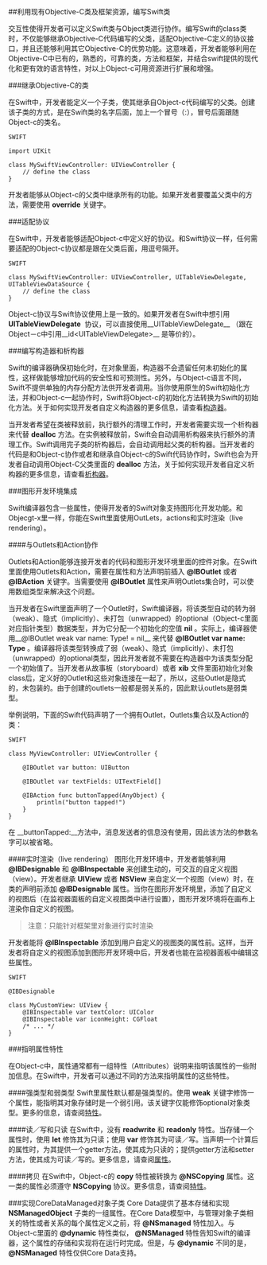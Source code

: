 ##利用现有Objective-C类及框架资源，编写Swift类


交互性使得开发者可以定义Swift类与Object类进行协作。编写Swift的class类时，不仅能够继承Objective-C代码编写的父类，适配Objective-C定义的协议接口，并且还能够利用其它Objective-C的优势功能。这意味着，开发者能够利用在Objective-C中已有的，熟悉的，可靠的类，方法和框架，并结合swift提供的现代化和更有效的语言特性，对以上Object-c可用资源进行扩展和增强。


###继承Objective-C的类


在Swift中，开发者能定义一个子类，使其继承自Object-c代码编写的父类。创建该子类的方式，是在Swift类的名字后面，加上一个冒号（:），冒号后面跟随Object-c的类名。

    SWIFT
    
    import UIKit

    class MySwiftViewController: UIViewController {
        // define the class
    }



开发者能够从Object-c的父类中继承所有的功能。如果开发者要覆盖父类中的方法，需要使用 __override__ 关键字。


###适配协议

在Swift中，开发者能够适配Object-c中定义好的协议。和Swift协议一样，任何需要适配的Object-c协议都是跟在父类后面，用逗号隔开。

    SWIFT
    
	class MySwiftViewController: UIViewController, UITableViewDelegate, 	UITableViewDataSource {
    	// define the class
	}


Object-c协议与Swift协议使用上是一致的。如果开发者在Swift中想引用 __UITableViewDelegate__  协议，可以直接使用__UITableViewDelegate__ （跟在Object－c中引用__id\<UITableViewDelegate>__ 是等价的）。

###编写构造器和析构器

Swift的编译器确保初始化时，在对象里面，构造器不会遗留任何未初始化的属性，这样做能够增加代码的安全性和可预测性。另外，与Object-c语言不同，Swift不提供单独的内存分配方法供开发者调用。当你使用原生的Swift初始化方法，并和Object-c一起协作时，Swift将Object-c的初始化方法转换为Swift的初始化方法。关于如何实现开发者自定义构造器的更多信息，请查看[构造器](https://developer.apple.com/library/prerelease/ios/documentation/Swift/Conceptual/Swift_Programming_Language/Initialization.html#//apple_ref/doc/uid/TP40014097-CH18)。

当开发者希望在类被释放前，执行额外的清理工作时，开发者需要实现一个析构器来代替  __dealloc__ 方法。在实例被释放前，Swift会自动调用析构器来执行额外的清理工作。Swift调用完子类的析构器后，会自动调用起父类的析构器。当开发者的代码是和Object-c协作或者和继承自Object-c的Swift代码协作时，Swift也会为开发者自动调用Object-C父类里面的 __dealloc__ 方法，关于如何实现开发者自定义析构器的更多信息，请查看[析构器](https://developer.apple.com/library/prerelease/ios/documentation/Swift/Conceptual/Swift_Programming_Language/Deinitialization.html#//apple_ref/doc/uid/TP40014097-CH19)。

###图形开发环境集成

Swift编译器包含一些属性，使得开发者的Swift对象支持图形化开发功能。和Objecgt-x里一样，你能在Swift里面使用OutLets，actions和实时渲染（live rendering）。

####与Outlets和Action协作

Outlets和Action能够连接开发者的代码和图形开发环境里面的控件对象。在Swift里面使用Outlets和Action，需要在属性和方法声明前插入 __@IBOutlet__ 或者 __@IBAction__ 关键字。当需要使用 __@IBOutlet__ 属性来声明Outlets集合时，可以使用数组类型来解决这个问题。

当开发者在Swift里面声明了一个Outlet时，Swift编译器，将该类型自动的转为弱（weak）、隐式（implicitly）、未打包（unwrapped）的optional（Object-c里面对应指针类型）数据类型，并为它分配一个初始化的空值 __nil__ 。实际上，编译器使用__@IBOutlet weak var name: Type! = nil__ 来代替 __@IBOutlet var name: Type__ 。编译器将该类型转换成了弱（weak）、隐式（implicitly）、未打包（unwrapped）的optional类型，因此开发者就不需要在构造器中为该类型分配一个初始值了。当开发者从故事板（storyboard）或者 __xib__ 文件里面初始化对象class后，定义好的Outlet和这些对象连接在一起了，所以，这些Outlet是隐式的，未包装的。由于创建的outlets一般都是弱关系的，因此默认outlets是弱类型。

举例说明，下面的Swift代码声明了一个拥有Outlet，Outlets集合以及Action的类：

	SWIFT
	
	class MyViewController: UIViewController {
	    
	    @IBOutlet var button: UIButton
    	
    	@IBOutlet var textFields: UITextField[]
    	
    	@IBAction func buttonTapped(AnyObject) {
        	println("button tapped!")
    	}
	}


在 __buttonTapped:__方法中，消息发送者的信息没有使用，因此该方法的参数名字可以被省略。

####实时渲染（live rendering）
图形化开发环境中，开发者能够利用 __@IBDesignable__ 和 __@IBInspectable__ 来创建生动的，可交互的自定义视图（view）。开发者继承 __UIView__ 或者 __NSView__ 来自定义一个视图（view）时，在类的声明前添加 __@IBDesignable__ 属性。当你在图形开发环境里，添加了自定义的视图后（在监视器面板的自定义视图类中进行设置），图形开发环境将在画布上渲染你自定义的视图。


>注意：只能针对框架里对象进行实时渲染

开发者能将 __@IBInspectable__ 添加到用户自定义的视图类的属性前。这样，当开发者将自定义的视图添加到图形开发环境中后，开发者也能在监视器面板中编辑这些属性。

	SWIFT
	
	@IBDesignable
	
	class MyCustomView: UIView {
    	@IBInspectable var textColor: UIColor
	   	@IBInspectable var iconHeight: CGFloat
	    /* ... */
	}



###指明属性特性

在Object-c中，属性通常都有一组特性（Attributes）说明来指明该属性的一些附加信息。在Swift中，开发者可以通过不同的方法来指明属性的这些特性。

####强类型和弱类型
Swift里属性默认都是强类型的。使用 __weak__ 关键字修饰一个属性，能指明其对象存储时是一个弱引用。该关键字仅能修饰optional对象类型。更多的信息，请查阅[特性](https://developer.apple.com/library/prerelease/ios/documentation/Swift/Conceptual/Swift_Programming_Language/ClassesAndStructures.html#//apple_ref/doc/uid/TP40014097-CH13)。

####读／写和只读
在Swift中，没有 __readwrite__ 和 __readonly__ 特性。当存储一个属性时，使用 __let__ 修饰其为只读；使用 __var__ 修饰其为可读／写。当声明一个计算后的属性时，为其提供一个getter方法，使其成为只读的；提供getter方法和setter方法，使其成为可读／写的。更多信息，请查阅[属性](https://developer.apple.com/library/prerelease/ios/documentation/Swift/Conceptual/Swift_Programming_Language/ClassesAndStructures.html#//apple_ref/doc/uid/TP40014097-CH13)。

####拷贝
在Swift中，Object-c的 __copy__ 特性被转换为 __@NSCopying__ 属性。这一类的属性必须遵守 __NSCopying__ 协议。更多信息，请查阅[特性](https://developer.apple.com/library/prerelease/ios/documentation/Swift/Conceptual/Swift_Programming_Language/ClassesAndStructures.html#//apple_ref/doc/uid/TP40014097-CH13)。 

###实现CoreDataManaged对象子类
Core Data提供了基本存储和实现 __NSManagedObject__ 子类的一组属性。在Core Data模型中，与管理对象子类相关的特性或者关系的每个属性定义之前，将 __@NSmanaged__ 特性加入。与Object-c里面的 __@dynamic__ 特性类似， __@NSManaged__ 特性告知Swift的编译器，这个属性的存储和实现将在运行时完成。但是，与 __@dynamic__ 不同的是，  __@NSManaged__ 特性仅供Core Data支持。









